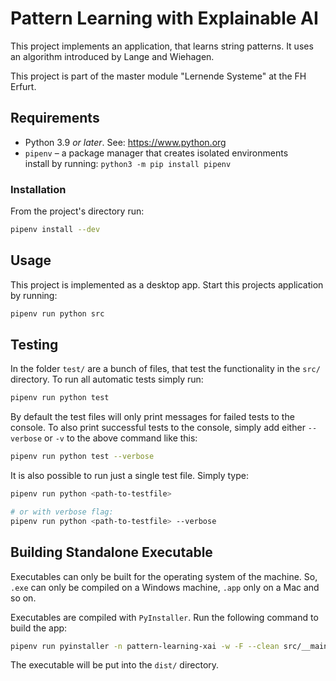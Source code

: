 # Pattern Learning with Explainable AI

This project implements an application, that learns string patterns. It uses an algorithm introduced by Lange and Wiehagen.

This project is part of the master module "Lernende Systeme" at the FH Erfurt.

## Requirements

- Python 3.9 *or later*. See: <https://www.python.org>
- `pipenv` – a package manager that creates isolated environments  
  install by running: `python3 -m pip install pipenv`

### Installation

From the project's directory run:

```sh
pipenv install --dev
```

## Usage

This project is implemented as a desktop app. Start this projects application by running:

```sh
pipenv run python src
```

## Testing

In the folder `test/` are a bunch of files, that test the functionality in the `src/` directory. To run all automatic tests simply run:

```sh
pipenv run python test
```

By default the test files will only print messages for failed tests to the console. To also print successful tests to the console, simply add either `--verbose` or `-v` to the above command like this:

```sh
pipenv run python test --verbose
```

It is also possible to run just a single test file. Simply type:

```sh
pipenv run python <path-to-testfile>

# or with verbose flag:
pipenv run python <path-to-testfile> --verbose
```

## Building Standalone Executable

Executables can only be built for the operating system of the machine. So, `.exe` can only be compiled on a Windows machine, `.app` only on a Mac and so on.

Executables are compiled with `PyInstaller`. Run the following command to build the app:

```sh
pipenv run pyinstaller -n pattern-learning-xai -w -F --clean src/__main__.py
```

The executable will be put into the `dist/` directory.
